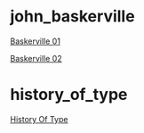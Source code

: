 # john_baskerville

[Baskerville 01](https://courtneyrobinson97.github.io/john_baskerville/baskerville1.html)

[Baskerville 02](https://courtneyrobinson97.github.io/john_baskerville/baskerville2.html)

# history_of_type
[History Of Type](https://courtneyrobinson97.github.io/history_of_type/BriefHistoryOfType.html)




